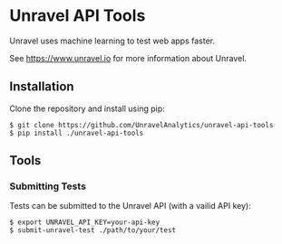 # Unravel API Tools

Unravel uses machine learning to test web apps faster.

See https://www.unravel.io for more information about Unravel.


## Installation

Clone the repository and install using pip:

```
$ git clone https://github.com/UnravelAnalytics/unravel-api-tools
$ pip install ./unravel-api-tools
```

## Tools

### Submitting Tests

Tests can be submitted to the Unravel API (with a vailid API key):

```
$ export UNRAVEL_API_KEY=your-api-key
$ submit-unravel-test ./path/to/your/test
```
